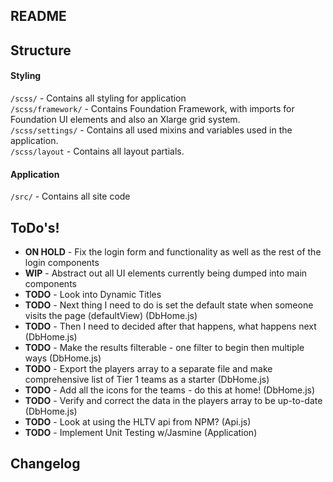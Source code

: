 ## README 

## Structure
#### Styling

`/scss/` - Contains all styling for application  
`/scss/framework/` - Contains Foundation Framework, with imports for Foundation UI elements and also an Xlarge grid system.  
`/scss/settings/` - Contains all used mixins and variables used in the application.  
`/scss/layout` - Contains all layout partials.  

#### Application

`/src/` - Contains all site code

## ToDo's!

* **ON HOLD** - Fix the login form and functionality as well as the rest of the login components
* **WIP** - Abstract out all UI elements currently being dumped into main components
* **TODO** - Look into Dynamic Titles
* **TODO** - Next thing I need to do is set the default state when someone visits the page (defaultView) (DbHome.js)
* **TODO** - Then I need to decided after that happens, what happens next (DbHome.js)
* **TODO** - Make the results filterable - one filter to begin then multiple ways (DbHome.js)
* **TODO** - Export the players array to a separate file and make comprehensive list of Tier 1 teams as a starter (DbHome.js)
* **TODO** - Add all the icons for the teams - do this at home! (DbHome.js)
* **TODO** - Verify and correct the data in the players array to  be up-to-date (DbHome.js)
* **TODO** - Look at using the HLTV api from NPM? (Api.js)
* **TODO** - Implement Unit Testing w/Jasmine (Application)

## Changelog  